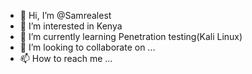 - 👋 Hi, I’m @Samrealest
- 👀 I’m interested in Kenya
- 🌱 I’m currently learning Penetration testing(Kali Linux)
- 💞️ I’m looking to collaborate on ...
- 📫 How to reach me ...

<!---
Samrealest/Samrealest is a ✨ special ✨ repository because its `README.md` (this file) appears on your GitHub profile.
You can click the Preview link to take a look at your changes.
--->
